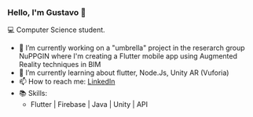 ### Hello, I'm Gustavo 👋

💻 Computer Science student.

* 🔭 I’m currently working on a "umbrella" project in the reserarch group NuPPGIN where I'm creating a Flutter mobile app using Augmented Reality techniques in BIM
* 🌱 I’m currently learning about flutter, Node.Js, Unity AR (Vuforia)
* 📫 How to reach me: [LinkedIn](https://www.linkedin.com/in/gustavo-neri-542a82150/)
* 📚 Skills: 
  * Flutter | Firebase | Java | Unity | API

<!--
**GustavoNeri02/GustavoNeri02** is a ✨ _special_ ✨ repository because its `README.md` (this file) appears on your GitHub profile.

Here are some ideas to get you started:

- 🔭 I’m currently working on ...
- 🌱 I’m currently learning ...
- 👯 I’m looking to collaborate on ...
- 🤔 I’m looking for help with ...
- 💬 Ask me about ...
- 📫 How to reach me: ...
- 😄 Pronouns: ...
- ⚡ Fun fact: ...
-->
